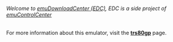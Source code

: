 ###### Welcome to [emuDownloadCenter (EDC)](https://github.com/PhoenixInteractiveNL/emuDownloadCenter/wiki/), EDC is a side project of [emuControlCenter](https://github.com/PhoenixInteractiveNL/emuControlCenter/wiki/)

For more information about this emulator, visit the [**trs80gp**](https://github.com/PhoenixInteractiveNL/emuDownloadCenter/wiki/Emulator-trs80gp#menu) page.
